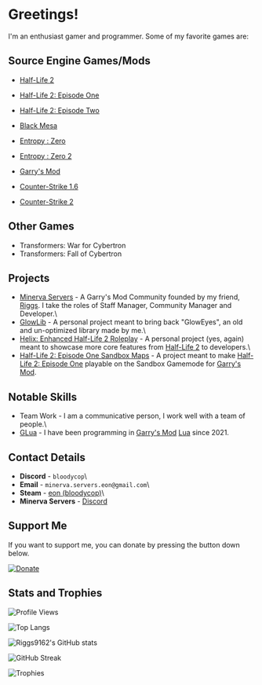 # Greetings!
I'm an enthusiast gamer and programmer. Some of my favorite games are:

## Source Engine Games/Mods
- [Half-Life 2](https://store.steampowered.com/app/220/HalfLife_2/)
- [Half-Life 2: Episode One](https://store.steampowered.com/app/380/HalfLife_2_Episode_One/)
- [Half-Life 2: Episode Two](https://store.steampowered.com/app/420/HalfLife_2_Episode_Two/)
- [Black Mesa](https://store.steampowered.com/app/362890/Black_Mesa/)
- [Entropy : Zero](https://store.steampowered.com/app/714070/Entropy__Zero/)
- [Entropy : Zero 2](https://store.steampowered.com/app/1583720/Entropy__Zero_2/)

- [Garry's Mod](https://store.steampowered.com/app/4000/Garrys_Mod/)

- [Counter-Strike 1.6](https://store.steampowered.com/app/10/CounterStrike/)
- [Counter-Strike 2](https://store.steampowered.com/app/730/CounterStrike_2/)
  
## Other Games
- Transformers: War for Cybertron
- Transformers: Fall of Cybertron
  
## Projects
- [Minerva Servers](https://minerva-servers.com/discord) - A Garry's Mod Community founded by my friend, [Riggs](https://github.com/riggs9162). I take the roles of Staff Manager, Community Manager and Developer.\
- [GlowLib](https://steamcommunity.com/sharedfiles/filedetails/?id=3279071164) - A personal project meant to bring back "GlowEyes", an old and un-optimized library made by me.\
- [Helix: Enhanced Half-Life 2 Roleplay](https://github.com/bloodycop7/ixehl2rp) - A personal project (yes, again) meant to showcase more core features from [Half-Life 2](https://store.steampowered.com/app/220/HalfLife_2/) to developers.\
- [Half-Life 2: Episode One Sandbox Maps](https://steamcommunity.com/sharedfiles/filedetails/?id=3325998244) - A project meant to make [Half-Life 2: Episode One](https://store.steampowered.com/app/380/HalfLife_2_Episode_One/) playable on the Sandbox Gamemode for [Garry's Mod](https://store.steampowered.com/app/4000/Garrys_Mod/).

## Notable Skills
- Team Work - I am a communicative person, I work well with a team of people.\
- [G](https://store.steampowered.com/app/4000/Garrys_Mod/)[Lua](https://www.lua.org/) - I have been programming in [Garry's Mod](https://store.steampowered.com/app/4000/Garrys_Mod/) [Lua](https://www.lua.org/) since 2021.

## Contact Details
- **Discord** - `bloodycop`\
- **Email** - `minerva.servers.eon@gmail.com`\
- **Steam** - [eon (bloodycop)](https://steamcommunity.com/id/bloodycop/)\
- **Minerva Servers** - [Discord](https://minerva-servers.com/discord)

## Support Me
If you want to support me, you can donate by pressing the button down below.

[![Donate](https://img.shields.io/badge/Donate-PayPal-green.svg)](https://www.paypal.me/theb3ta)

## Stats and Trophies
![Profile Views](https://komarev.com/ghpvc/?username=bloodycop7&color=blue)

![Top Langs](https://github-readme-stats.vercel.app/api/top-langs/?username=bloodycop7&layout=compact&theme=dark)

![Riggs9162's GitHub stats](https://github-readme-stats.vercel.app/api?username=bloodycop7&show_icons=true&theme=dark)

![GitHub Streak](https://github-readme-streak-stats.herokuapp.com/?user=bloodycop7&theme=dark)

![Trophies](https://github-profile-trophy.vercel.app/?username=bloodycop7&theme=darkhub)
